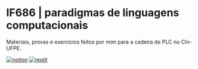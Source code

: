 # IF686 | paradigmas de linguagens computacionais
Materiais, provas e exercícios feitos por mim para a cadeira de PLC no CIn-UFPE.

[![notion](https://img.shields.io/badge/Notion-000000?style=for-the-badge&logo=notion&logoColor=white)](https://nfeab.notion.site/IF686-PLC-e4b5252a5997415ba0fe9f16084f55dc)
[![replit](https://img.shields.io/badge/replit-667881?style=for-the-badge&logo=replit&logoColor=white)](https://replit.com/@aerisandthieves?path=folder/PLC)
